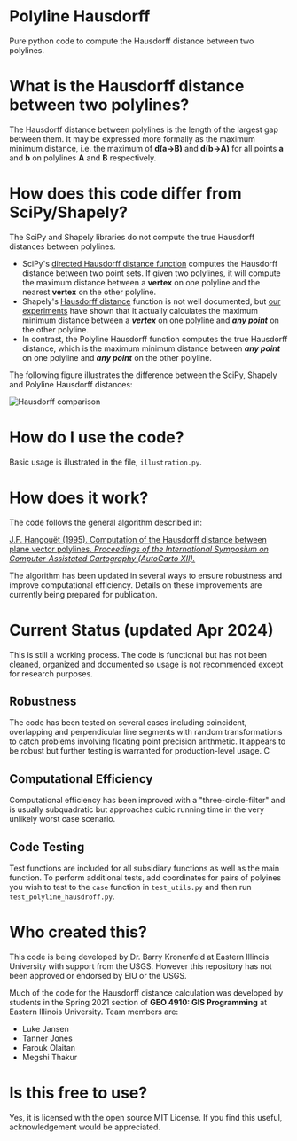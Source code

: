 # Polyline Hausdorff 
Pure python code to compute the Hausdorff distance between two polylines.

# What is the Hausdorff distance between two polylines?
The Hausdorff distance between polylines is the length of the largest gap between them. It may be expressed more formally as the maximum minimum distance, i.e. the maximum of **d(a&#8594;B)** and **d(b&#8594;A)** for all points **a** and **b** on polylines **A** and **B** respectively. 

# How does this code differ from SciPy/Shapely?
The SciPy and Shapely libraries do not compute the true Hausdorff distances between polylines.
* SciPy's [directed Hausdorff distance function](https://docs.scipy.org/doc/scipy/reference/generated/scipy.spatial.distance.directed_hausdorff.html) computes the Hausdorff distance between two point sets. If given two polylines, it will compute the maximum distance between a **vertex** on one polyline and the nearest **vertex** on the other polyline. 
* Shapely's [Hausdorff distance](https://shapely.readthedocs.io/en/stable/manual.html#general-attributes-and-methods) function is not well documented, but [our experiments](https://generalisation.icaci.org/downloads/abs2019/Abs2019_paper_8.pdf) have shown that it actually calculates the maximum minimum distance between a ***vertex*** on one polyline and ***any point*** on the other polyline.
* In contrast, the Polyline Hausdorff function computes the true Hausdorff distance, which is the maximum minimum distance between ***any point*** on one polyline and ***any point*** on the other polyline.

The following figure illustrates the difference between the SciPy, Shapely and Polyline Hausdorff distances:

![Hausdorff comparison](https://user-images.githubusercontent.com/13248690/121942432-15951b00-cd16-11eb-9d6c-ea787f154f66.png)

# How do I use the code?
Basic usage is illustrated in the file, `illustration.py`.

# How does it work? 
The code follows the general algorithm described in:

[J.F. Hangou&#0235;t (1995). Computation of the Hausdorff distance between plane vector polylines. *Proceedings of the International Symposium on Computer-Assistated Cartography (AutoCarto XII).*](https://cartogis.org/docs/proceedings/archive/auto-carto-12/pdf/computation-of-the-hausdorff-distance-between-plane.pdf)

The algorithm has been updated in several ways to ensure robustness and improve computational efficiency. Details on these improvements are currently being prepared for publication.

# Current Status (updated Apr 2024)
This is still a working process. The code is functional but has not been cleaned, organized and documented so usage is not recommended except for research purposes.

## Robustness
The code has been tested on several cases including coincident, overlapping and perpendicular line segments with random transformations to catch problems involving floating point precision arithmetic. It appears to be robust but further testing is warranted for production-level usage. 
C
## Computational Efficiency
Computational efficiency has been improved with a "three-circle-filter" and is usually subquadratic but approaches cubic running time in the very unlikely worst case scenario. 

## Code Testing
Test functions are included for all subsidiary functions as well as the main function. To perform additional tests, add coordinates for pairs of polyines you wish to test to the `case` function in `test_utils.py` and then run `test_polyline_hausdroff.py`.

# Who created this?
This code is being developed by Dr. Barry Kronenfeld at Eastern Illinois University with support from the USGS. However this repository has not been approved or endorsed by EIU or the USGS. 

Much of the code for the Hausdorff distance calculation was developed by students in the Spring 2021 section of **GEO 4910: GIS Programming** at Eastern Illinois University. Team members are:

* Luke Jansen
* Tanner Jones
* Farouk Olaitan
* Megshi Thakur

# Is this free to use?
Yes, it is licensed with the open source MIT License. If you find this useful, acknowledgement would be appreciated.
